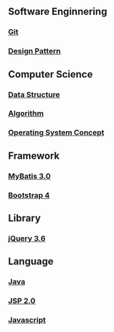 ## Software Enginnering
### [Git](https://github.com/yonghwankim-dev/git_study)
### [Design Pattern](https://github.com/yonghwankim-dev/DesignPattern)

## Computer Science
### [Data Structure](https://github.com/yonghwankim-dev/DataStruct)
### [Algorithm](https://github.com/yonghwankim-dev/inflearn_algorithm)
### [Operating System Concept](https://github.com/yonghwankim-dev/OperatingSystem_Study)

## Framework
### [MyBatis 3.0](https://github.com/yonghwankim-dev/mybatis_study)
### [Bootstrap 4](https://github.com/yonghwankim-dev/Bootstrap_study)

## Library
### [jQuery 3.6](https://github.com/yonghwankim-dev/jQuery_study)

## Language
### [Java](https://github.com/yonghwankim-dev/java_study)
### [JSP 2.0](https://github.com/yonghwankim-dev/JSP2.0)
### [Javascript](https://github.com/yonghwankim-dev/javascript_basic)
